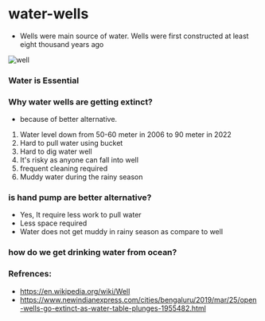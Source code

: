 # water-wells
- Wells were main source of water. Wells were first constructed at least eight thousand years ago

![well](https://github.com/koolwithk/water-wells/blob/main/image/well.1.1.jpg?raw=true)

### Water is Essential



### Why water wells are getting extinct?
- because of better alternative.
1. Water level down from 50-60 meter in 2006 to 90 meter in 2022
2. Hard to pull water using bucket
3. Hard to dig water well
4. It's risky as anyone can fall into well
5. frequent cleaning required
6. Muddy water during the rainy season

### is hand pump are better alternative?
- Yes, It require less work to pull water
- Less space required
- Water does not get muddy in rainy season as compare to well

### how do we get drinking water from ocean?

### Refrences:
- https://en.wikipedia.org/wiki/Well
- https://www.newindianexpress.com/cities/bengaluru/2019/mar/25/open-wells-go-extinct-as-water-table-plunges-1955482.html